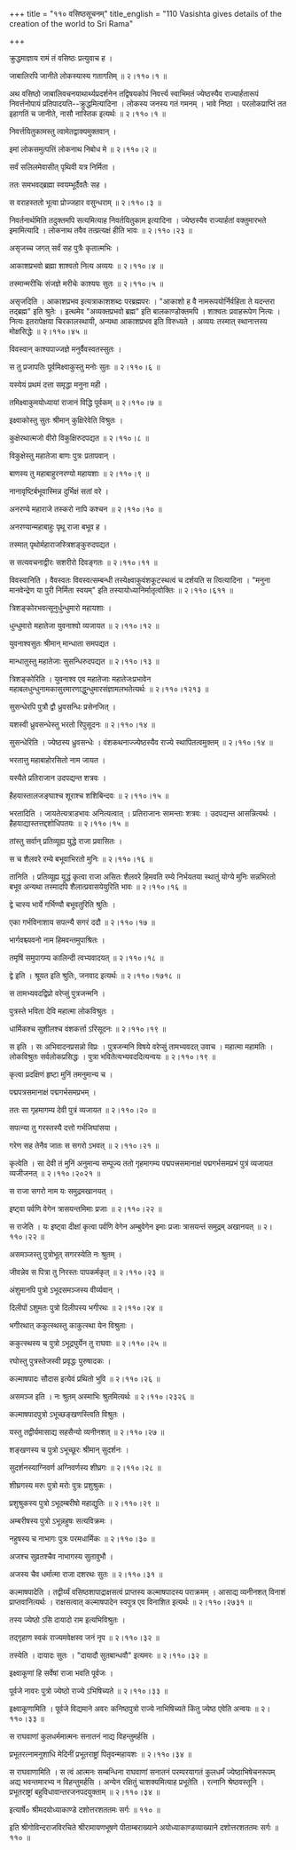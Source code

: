 +++
title = "११० वसिष्ठसूचनम्"
title_english = "110 Vasishta gives details of the creation of the world to Sri Rama"

+++


क्रुद्धमाज्ञाय रामं तं वसिष्ठः प्रत्युवाच ह ।  

जाबालिरपि जानीते लोकस्यास्य गतागतिम्  ॥  २।११०।१  ॥   

अथ वसिष्ठो जाबालिवचनयाथार्थ्यप्रदर्शनेन तद्विषयकोपं निवर्त्त्य स्वाभिमतं
ज्येष्ठस्यैव राज्यार्हतारूपं निवर्त्तनोपायं
प्रतिपादयति--क्रुद्धमित्यादिना । लोकस्य जनस्य गतं गमनम् । भावे निष्ठा ।
परलोकप्राप्तिं तत इहागतिं च जानीते, नासौ नास्तिक इत्यर्थः  ॥  २।११०।१
 ॥   

  

निवर्त्तयितुकामस्तु त्वामेतद्वाक्यमुक्तवान् ।  

इमां लोकसमुत्पत्तिं लोकनाथ निबोध मे  ॥  २।११०।२  ॥   

सर्वं सलिलमेवासीत् पृथिवी यत्र निर्मिता ।  

ततः समभवद्ब्रह्मा स्वयम्भूर्दैवतैः सह ।  

स वराहस्ततो भूत्वा प्रोज्जहार वसुन्धराम्  ॥  २।११०।३  ॥   

निवर्तनार्थमिति तदुक्तमपि सत्यमित्याह निवर्तयितुकाम इत्यादिना ।
ज्येष्ठस्यैव राज्यार्हतां वक्तुमारभते इमामित्यादि । लोकनाथ तवैव
तत्प्रत्यक्षं हीति भावः  ॥  २।११०।२३  ॥   

  

असृजच्च जगत् सर्वं सह पुत्रैः कृतात्मभिः ।  

आकाशप्रभवो ब्रह्मा शाश्वतो नित्य अव्ययः  ॥  २।११०।४  ॥   

तस्मान्मरीचिः संजज्ञे मरीचेः काश्यपः सुतः  ॥  २।११०।५  ॥   

असृजदिति । आकाशप्रभव इत्यत्राकाशशब्दः परब्रह्मपरः । "आकाशो ह वै
नामरूपयोर्निर्वहिता ते यदन्तरा तद्ब्रह्म" इति श्रुतेः । इत्थमेव
"अव्यक्तप्रभवो ब्रह्म" इति बालकाण्डोक्तमपि । शाश्वतः प्रवाहरूपेण नित्यः
। नित्यः इतरापेक्षया चिरकालस्थायी, अन्यथा आकाशप्रभव इति विरुध्यते ।
अव्ययः तस्मात् स्थानात्तस्य मोक्षसिद्धेः  ॥  २।११०।४५  ॥   

  

विवस्वान् काश्यपाज्जज्ञे मनुर्वैवस्वतस्सुतः ।  

स तु प्रजापतिः पूर्वमिक्ष्वाकुस्तु मनोः सुतः  ॥  २।११०।६  ॥   

यस्येयं प्रथमं दत्ता समृद्धा मनुना मही ।  

तमिक्ष्वाकुमयोध्यायां राजानं विद्धि पूर्वकम्  ॥  २।११०।७  ॥   

इक्ष्वाकोस्तु सुतः श्रीमान् कुक्षिरेवेति विश्रुतः ।  

कुक्षेरथात्मजो वीरो विकुक्षिरुदपद्यत  ॥  २।११०।८  ॥   

विकुक्षेस्तु महातेजा बाणः पुत्रः प्रतापवान् ।  

बाणस्य तु महाबाहुरनरण्यो महायशाः  ॥  २।११०।९  ॥   

नानावृष्टिर्बभूवास्मिन्न दुर्भिक्षं सतां वरे ।  

अनरण्ये महाराजे तस्करो नापि कश्चन  ॥  २।११०।१०  ॥   

अनरण्यान्महाबाहुः पृथू राजा बभूव ह ।  

तस्मात् पृथोर्महाराजस्त्रिशङ्कुरुदपद्यत ।  

स सत्यवचनाद्वीरः सशरीरो दिवङ्गतः  ॥  २।११०।११  ॥   

विवस्वानिति । वैवस्वतः विवस्वत्सम्बन्धी तस्येक्ष्वाकुवंशकूटस्थत्वं च
दर्शयति स त्वित्यादिना । "मनुना मानवेन्द्रेण या पुरी निर्मिता स्वयम्"
इति तस्यायोध्यानिर्मातृत्वोक्तिः  ॥  २।११०।६११  ॥   

  

त्रिशङ्कोरभवत्सूनुर्धुन्धुमारो महायशाः ।  

धुन्धुमारो महातेजा युवनाश्वो व्यजायत  ॥  २।११०।१२  ॥   

युवनाश्वसुतः श्रीमान् मान्धाता समपद्यत ।  

मान्धातुस्तु महातेजाः सुसन्धिरुदपद्यत  ॥  २।११०।१३  ॥   

त्रिशङ्कोरिति । युवनाश्व एव महातेजाः महातेजःप्रभावेन
महाबलधुन्धुनामकासुरमारणाद्धुन्धुमारसंज्ञामलभतेत्यर्थः  ॥  २।११०।१२१३  ॥   

  

सुसन्धेरपि पुत्रौ द्वौ ध्रुवसन्धिः प्रसेनजित् ।  

यशस्वी ध्रुवसन्धेस्तु भरतो रिपुसूदनः  ॥  २।११०।१४  ॥   

सुसन्धेरिति । ज्येष्ठस्य ध्रुवसन्धेः । वंशकथनाज्ज्येष्ठस्यैव राज्ये
स्थापितत्वमुक्तम्  ॥  २।११०।१४  ॥   

  

भरतात्तु महाबाहोरसितो नाम जायत ।  

यस्यैते प्रतिराजान उदपद्यन्त शत्रवः ।  

हैहयास्तालजङ्घाश्च शूराश्च शशिबिन्दवः  ॥  २।११०।१५  ॥   

भरतादिति । जायतेत्यत्राडभावः अनित्यत्वात् । प्रतिराजानः सामन्ताः शत्रवः
। उदपद्यन्त आसन्नित्यर्थः । हैहयाद्यास्तत्तद्दशोधिपतयः  ॥  २।११०।१५  ॥   

  

तांस्तु सर्वान् प्रतिव्यूह्य युद्धे राजा प्रवासितः ।  

स च शैलवरे रम्ये बभूवाभिरतो मुनिः  ॥  २।११०।१६  ॥   

तानिति । प्रतिव्यूह्य युद्धं कृत्वा राजा असितः शैलवरे हिमवति रम्ये
निर्भयतया स्थातुं योग्ये मुनिः सन्नभिरतो बभूव अन्यथा तस्मादपि
शैलात्प्रवासयेयुरिति भावः  ॥  २।११०।१६  ॥   

  

द्वे चास्य भार्ये गर्भिण्यौ बभूवतुरिति श्रुतिः ।  

एका गर्भविनाशाय सपत्न्यै सगरं ददौ  ॥  २।११०।१७  ॥   

भार्गवश्च्यवनो नाम हिमवन्तमुपाश्रितः ।  

तमृषिं समुपागम्य कालिन्दी त्वभ्यवादयत्  ॥  २।११०।१८  ॥   

द्वे इति । श्रूयत इति श्रुतिः, जनवाद इत्यर्थः  ॥  २।११०।१७१८  ॥   

  

स तामभ्यवदद्विप्रो वरेप्सुं पुत्रजन्मनि ।  

पुत्रस्ते भविता देवि महात्मा लोकविश्रुतः ।  

धार्मिकश्च सुशीलश्च वंशकर्त्ता ऽरिसूदनः  ॥  २।११०।१९  ॥   

स इति । सः अभिवादनप्रसन्नो विप्रः । पुत्रजन्मनि विषये वरेप्सुं
तामभ्यवदत् उवाच । महात्मा महामतिः । लोकविश्रुतः सर्वलोकप्रसिद्धः ।
पुत्रा भवितेत्यभ्यवददित्यन्वयः  ॥  २।११०।१९  ॥   

  

कृत्वा प्रदक्षिणं हृष्टा मुनिं तमनुमान्य च ।  

पद्मपत्रसमानाक्षं पद्मगर्भसमप्रभम् ।  

ततः सा गृहमागम्य देवी पुत्रं व्यजायत  ॥  २।११०।२०  ॥   

सपत्न्या तु गरस्तस्यै दत्तो गर्भजिघांसया ।  

गरेण सह तेनैव जातः स सगरो ऽभवत्  ॥  २।११०।२१  ॥   

कृत्वेति । सा देवी तं मुनिं अनुमान्य सम्पूज्य ततो गृहमागम्य
पद्मपत्त्रसमानाक्षं पद्मगर्भसमप्रभं पुत्रं व्यजायत व्यजीजनत्  ॥ 
२।११०।२०२१  ॥   

  

स राजा सगरो नाम यः समुद्रमखानयत् ।  

इष्ट्वा पर्वणि वेगेन त्रासयन्तमिमाः प्रजाः  ॥  २।११०।२२  ॥   

स राजेति । यः इष्ट्वा दीक्षां कृत्वा पर्वणि वेगेन अम्बुवेगेन इमाः प्रजाः
त्रासयन्तं समुद्रम् अखानयत्  ॥  २।११०।२२  ॥   

  

असमञ्जस्तु पुत्रोभूत् सगरस्येति नः श्रुतम् ।  

जीवन्नेव स पित्रा तु निरस्तः पापकर्मकृत्  ॥  २।११०।२३  ॥   

अंशुमानपि पुत्रो ऽभूदसमञ्जस्य वीर्य्यवान् ।  

दिलीपों ऽशुमतः पुत्रो दिलीपस्य भगीरथः  ॥  २।११०।२४  ॥   

भगीरथात् ककुत्स्थस्तु काकुत्स्था येन विश्रुताः ।  

ककुत्स्थस्य च पुत्रो ऽभूद्रघुर्येन तु राघवाः  ॥  २।११०।२५  ॥   

रघोस्तु पुत्रस्तेजस्वी प्रवृद्धः पुरुषादकः ।  

कल्माषपादः सौदास इत्येवं प्रथितो भुवि  ॥  २।११०।२६  ॥   

असमञ्ज इति । नः श्रुतम् अस्माभिः श्रुतमित्यर्थः  ॥  २।११०।२३२६  ॥   

  

कल्माषपादपुत्रो ऽभूच्छङ्खणस्त्विति विश्रुतः ।  

यस्तु तद्वीर्यमासाद्य सहसैन्यो व्यनीनशत्  ॥  २।११०।२७  ॥   

शङ्खणस्य च पुत्रो ऽभूच्छूरः श्रीमान् सुदर्शनः ।  

सुदर्शनस्याग्निवर्ण अग्निवर्णस्य शीघ्रगः  ॥  २।११०।२८  ॥   

शीघ्रगस्य मरुः पुत्रो मरोः पुत्रः प्रशुश्रुकः ।  

प्रशुश्रुकस्य पुत्रो ऽभूदम्बरीषो महाद्युतिः  ॥  २।११०।२९  ॥   

अम्बरीषस्य पुत्रो ऽभून्नहुषः सत्यविक्रमः ।  

नहुषस्य च नाभागः पुत्रः परमधार्मिकः  ॥  २।११०।३०  ॥   

अजश्च सुव्रतश्चैव नाभागस्य सुतावुभौ ।  

अजस्य चैव धर्मात्मा राजा दशरथः सुतः  ॥  २।११०।३१  ॥   

कल्माषपादेति । तद्वीर्य्यं वसिष्ठशापाद्राक्षसत्वं प्राप्तस्य
कल्माषपादस्य पराक्रमम् । आसाद्य व्यनीनशत् विनाशं प्राप्तवानित्यर्थः ।
राक्षसत्वात् कल्माषपादेन स्वपुत्र एव विनाशित इत्यर्थः  ॥  २।११०।२७३१  ॥   

  

तस्य ज्येष्ठो ऽसि दायादो राम इत्यभिविश्रुतः ।  

तद्गृहाण स्वकं राज्यमवेक्षस्व जनं नृप  ॥  २।११०।३२  ॥   

तस्येति । दायादः सुतः । "दायादौ सुतबान्धवौ" इत्यमरः  ॥  २।११०।३२  ॥   

  

इक्ष्वाकूणां हि सर्वेषां राजा भवति पूर्वजः ।  

पूर्वजे नावरः पुत्रो ज्येष्ठो राज्ये ऽभिषिच्यते  ॥  २।११०।३३  ॥   

इक्ष्वाकूणामिति । पूर्वजे विद्यमाने अवरः कनिष्ठपुत्रो राज्ये नाभिषिच्यते
किंतु ज्येष्ठ एवेति अन्वयः  ॥  २।११०।३३  ॥   

  

स राघवाणां कुलधर्ममात्मनः सनातनं नाद्य विहन्तुमर्हसि ।  

प्रभूतरत्नामनुशाधि मेदिनीं प्रभूतराष्ट्रां पितृवन्महायशः  ॥  २।११०।३४
 ॥   

स राघवाणामिति । स त्वं आत्मनः सम्बन्धिना राघवाणां सनातनं परम्परयागतं
कुलधर्मं ज्येष्ठाभिषेचनरूपम् अद्य भवन्तमारभ्य न विहन्तुमर्हसि । अन्येन
रक्षितुं चाशक्यमित्याह प्रभूतेति । रत्नानि श्रेष्ठवस्तूनि ।
प्रभूतराष्ट्रां बहुविधावान्तरजनपदयुक्ताम्  ॥  २।११०।३४  ॥   

  

इत्यार्षे० श्रीमदयोध्याकाण्डे दशोत्तरशततमः सर्गः  ॥  ११०  ॥   

इति श्रीगोविन्दराजविरचिते श्रीरामायणभूषणे पीताम्बराख्याने
अयोध्याकाण्डव्याख्याने दशोत्तरशततमः सर्गः  ॥  ११०  ॥   


